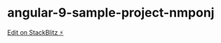 # angular-9-sample-project-nmponj

[Edit on StackBlitz ⚡️](https://stackblitz.com/edit/angular-9-sample-project-nmponj)